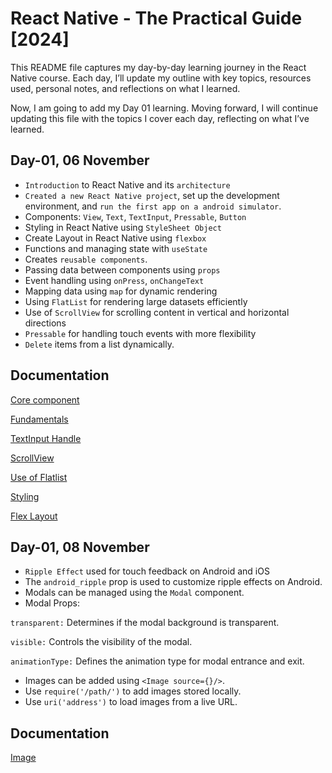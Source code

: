 
# React Native - The Practical Guide [2024]

This README file captures my day-by-day learning journey in the React Native course. Each day, I’ll update my outline with key topics, resources used, personal notes, and reflections on what I learned.

Now, I am going to add my Day 01 learning. Moving forward, I will continue updating this file with the topics I cover each day, reflecting on what I’ve learned.


## Day-01, 06 November

 - `Introduction` to React Native and its `architecture`
 - `Created a new React Native project`, set up the development environment, and `run the first app on a android simulator`.
 - Components: `View`, `Text`, `TextInput`, `Pressable`, `Button`
- Styling in React Native using `StyleSheet Object` 
- Create Layout in React Native using `flexbox` 
- Functions and managing state with `useState`
- Creates `reusable components`.
- Passing data between components using `props`
- Event handling using `onPress`, `onChangeText`
- Mapping data using `map` for dynamic rendering
- Using `FlatList` for rendering large datasets efficiently
- Use of `ScrollView` for scrolling content in vertical and horizontal directions
- `Pressable` for handling touch events with more flexibility
- `Delete` items from a list dynamically.
## Documentation 

[Core component](https://reactnative.dev/docs/intro-react-native-components)

[Fundamentals](https://reactnative.dev/docs/intro-react)

[TextInput Handle](https://reactnative.dev/docs/handling-text-input)

[ScrollView](https://reactnative.dev/docs/using-a-scrollview)

[Use of Flatlist](https://reactnative.dev/docs/using-a-listview)

[Styling](https://reactnative.dev/docs/style)

[Flex Layout](https://reactnative.dev/docs/flexbox)




## Day-01, 08 November

 - `Ripple Effect` used for touch feedback on Android and iOS
 - The `android_ripple` prop is used to customize ripple effects on Android.
 - Modals can be managed using the `Modal` component.
- Modal Props:

`transparent:` Determines if the modal background is transparent.

`visible:` Controls the visibility of the modal.

`animationType:` Defines the animation type for modal entrance and exit.

- Images can be added using `<Image source={}/>`.
- Use `require('/path/')` to add images stored locally.
- Use `uri('address')` to load images from a live URL.
## Documentation 

[Image](https://reactnative.dev/docs/images)
